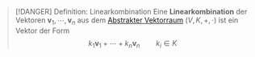 > [!DANGER] Definition: Linearkombination
> Eine **Linearkombination** der Vektoren $\mathbf{v}_1,\cdots,\mathbf{v}_n$ aus dem [Abstrakter Vektorraum](Abstrakte%20lineare%20Algebra/Abstrakter%20Vektorraum.md) $(V, K, +,\cdot)$ ist ein Vektor der Form
> $$k_1\mathbf{v}_1 + \cdots + k_n\mathbf{v}_n \qquad k_i \in K$$